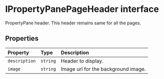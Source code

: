 # IPropertyPanePageHeader interface





PropertyPane header. This header remains same for all the pages.




## Properties

| Property	   | Type	| Description|
|:-------------|:-------|:-----------|
|`description`      | `string` | Header to display. |
|`image`      | `string` | Image url for the background image. |





